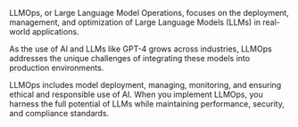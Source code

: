 LLMOps, or Large Language Model Operations, focuses on the deployment, management, and optimization of Large Language Models (LLMs) in real-world applications.

As the use of AI and LLMs like GPT-4 grows across industries, LLMOps addresses the unique challenges of integrating these models into production environments.

LLMOps includes model deployment, managing, monitoring, and ensuring ethical and responsible use of AI. When you implement LLMOps, you harness the full potential of LLMs while maintaining performance, security, and compliance standards.
